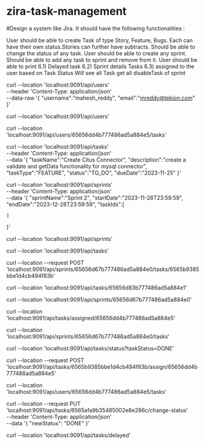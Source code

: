 # zira-task-management

#Design a system like Jira.
It should have the following functionalities :

User should be able to create Task of type Story, Feature, Bugs.
Each can have their own status.Stories can further have subtracts.
Should be able to change the status of any task.
User should be able to create any sprint.
Should be able to add any task to sprint and remove from it.
User should be able to print 6.1) Delayed task 6.2) Sprint details Tasks 6.3) assigned to the user
based on Task Status Will see all Task
get all disableTask of sprint

curl --location 'localhost:9091/api/users' \
--header 'Content-Type: application/json' \
--data-raw '{
    "username":"mahesh_reddy",
    "email":"mreddy@tekion.com"
}'

curl --location 'localhost:9091/api/users'

curl --location 'localhost:9091/api/users/65656dd4b777486ad5a884e5/tasks'

curl --location 'localhost:9091/api/tasks' \
--header 'Content-Type: application/json' \
--data '{
    "taskName":"Create Citus Connector",
    "description":"create a validate and getData functionality for mysql connector",
    "taskType":"FEATURE",
    "status":"TO_DO",
    "dueDate":"2023-11-25"
}'

curl --location 'localhost:9091/api/sprints' \
--header 'Content-Type: application/json' \
--data '{
    "sprintName":"Sprint 2",
    "startDate":"2023-11-28T23:59:59",
    "endDate":"2023-12-28T23:59:59",
    "taskIds":[
        
    ]
}'

curl --location 'localhost:9091/api/sprints'

curl --location 'localhost:9091/api/tasks'

curl --location --request POST 'localhost:9091/api/sprints/65656d67b777486ad5a884e0/tasks/6565b9385bbe1d4cb494f83b'

curl --location 'localhost:9091/api/tasks/65656d83b777486ad5a884e1'

curl --location 'localhost:9091/api/sprints/65656d67b777486ad5a884e0'

curl --location 'localhost:9091/api/tasks/assigned/65656dd4b777486ad5a884e5'

curl --location 'localhost:9091/api/sprints/65656d67b777486ad5a884e0/tasks'

curl --location 'localhost:9091/api/tasks/status?taskStatus=DONE'

curl --location --request POST 'localhost:9091/api/tasks/6565b9385bbe1d4cb494f83b/assign/65656dd4b777486ad5a884e5'

curl --location 'localhost:9091/api/users/65656dd4b777486ad5a884e5/tasks'

curl --location --request PUT 'localhost:9091/api/tasks/6565afa9b35485002e8e286c/change-status' \
--header 'Content-Type: application/json' \
--data '{
    "newStatus": "DONE"
}'

curl --location 'localhost:9091/api/tasks/delayed'
